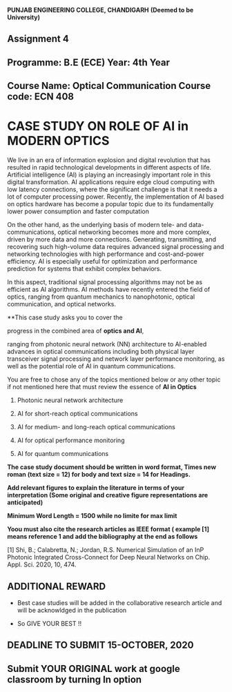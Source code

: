 

**PUNJAB ENGINEERING COLLEGE, CHANDIGARH**
       **(Deemed to be University)**

## Assignment 4
 
## Programme: B.E (ECE)                                                                  Year: 4th Year
## Course Name: Optical Communication                                                  Course code: ECN 408

# CASE STUDY ON ROLE OF AI in MODERN OPTICS

We live in an era of information explosion and digital revolution that has resulted in rapid
technological developments in different aspects of life. Artificial intelligence (AI) is playing an
increasingly important role in this digital transformation. AI applications require edge cloud computing
with low latency connections, where the significant challenge is that it needs a lot of computer processing
power. Recently, the implementation of AI based on optics hardware has become a popular topic
due to its fundamentally lower power consumption and faster computation

On the other hand, as the underlying basis of modern tele- and data-communications,
optical networking becomes more and more complex, driven by more data and more connections.
Generating, transmitting, and recovering such high-volume data requires advanced signal processing
and networking technologies with high performance and cost-and-power efficiency. AI is especially
useful for optimization and performance prediction for systems that exhibit complex behaviors.

In this aspect, traditional signal processing algorithms may not be as efficient as AI algorithms.
AI methods have recently entered the field of optics, ranging from quantum mechanics to nanophotonic,
optical communication, and optical networks.

**This case study asks you to cover the 

progress in the combined area of **optics and AI**, 

ranging from photonic neural network (NN) architecture to AI-enabled advances in optical communications including both physical layer transceiver signal processing and network layer performance monitoring,
as well as the potential role of AI in quantum communications.

You are free to chose any of the topics mentioned below or any other topic if not mentioned here that must review the essence of **AI in Optics**

1. Photonic neural network architecture

2. AI for short-reach optical communications

3. AI for medium- and long-reach optical communications

4. AI for optical performance monitoring

5. AI for quantum communications
     
**The case study document should be written in word format, Times new roman (text size = 12) for body and 
text size = 14 for Headings.**

**Add relevant figures to explain the literature in terms of your interpretation
(Some original and creative figure representations are anticipated)**

**Minimum Word Length = 1500 while no limite for max limit**

**Yoou must also cite the research articles as IEEE format ( example [1] means reference 1 
and add the bibliography at the end as follows**

[1] Shi, B.; Calabretta, N.; Jordan, R.S. Numerical Simulation of an InP Photonic Integrated Cross-Connect for Deep Neural Networks on Chip. Appl. Sci. 2020, 10, 474.

## ADDITIONAL REWARD

- Best case studies will be added in the collaborative research article 
  and will be acknowldged in the publication

- So GIVE YOUR BEST !!



     
## DEADLINE TO SUBMIT 15-OCTOBER, 2020
## Submit YOUR ORIGINAL work at google classroom by turning In option
